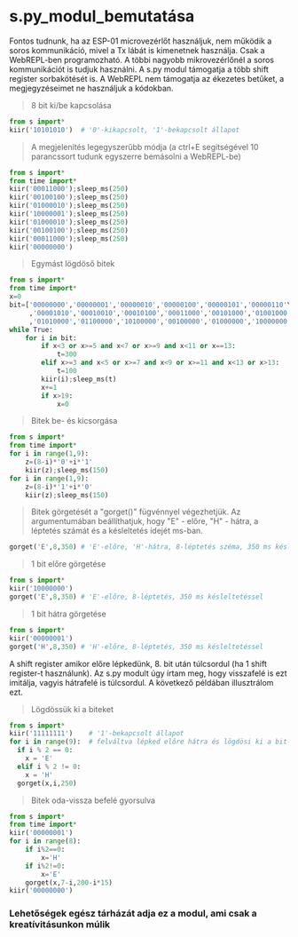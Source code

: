 # s.py_modul_bemutatása
Fontos tudnunk, ha az ESP-01 microvezérlőt használjuk, nem működik a soros kommunikáció, mivel a Tx lábát is kimenetnek használja. Csak a WebREPL-ben programozható. A többi nagyobb mikrovezérlőnél a soros kommunikációt is tudjuk használni. A s.py modul támogatja a több shift register sorbakötését is. A WebREPL nem támogatja az ékezetes betűket, a megjegyzéseimet ne használjuk a kódokban.

> 8 bit ki/be kapcsolása

```python
from s import*
kiir('10101010')  # '0'-kikapcsolt, '1'-bekapcsolt állapot
```
> A megjelenítés legegyszerűbb módja (a ctrl+E segitségével 10 parancssort tudunk egyszerre bemásolni a WebREPL-be)

```python
from s import*
from time import*
kiir('00011000');sleep_ms(250)
kiir('00100100');sleep_ms(250)
kiir('01000010');sleep_ms(250)
kiir('10000001');sleep_ms(250)
kiir('01000010');sleep_ms(250)
kiir('00100100');sleep_ms(250)
kiir('00011000');sleep_ms(250)
kiir('00000000')
```
> Egymást lögdöső bitek
```python
from s import*
from time import*
x=0
bit=['00000000','00000001','00000010','00000100','00000101','00000110'\
     ,'00001010','00010010','00010100','00011000','00101000','01001000'\
     ,'01010000','01100000','10100000','00100000','01000000','10000000']
while True:
    for i in bit:
        if x<3 or x>=5 and x<7 or x>=9 and x<11 or x==13:
            t=300
        elif x>=3 and x<5 or x>=7 and x<9 or x>=11 and x<13 or x>13:
            t=100
        kiir(i);sleep_ms(t)
        x+=1
        if x>19:
            x=0
```
> Bitek be- és kicsorgása

```python
from s import*
from time import*
for i in range(1,9):
    z=(8-i)*'0'+i*'1'
    kiir(z);sleep_ms(150)
for i in range(1,9):
    z=(8-i)*'1'+i*'0'
    kiir(z);sleep_ms(150)
```
> Bitek görgetését a "gorget()" fügvénnyel végezhetjük. Az argumentumában beállíthatjuk, hogy "E" - előre, "H" - hátra, a léptetés számát és a késleltetés idejét ms-ban.

```python
gorget('E',8,350) # 'E'-előre, 'H'-hátra, 8-léptetés széma, 350 ms késleltetés
```
> 1 bit előre görgetése

```python
from s import*
kiir('10000000')
gorget('E',8,350) # 'E'-előre, 8-léptetés, 350 ms késleltetéssel
```
> 1 bit hátra görgetése

```python
from s import*
kiir('00000001')
gorget('H',8,350) # 'H'-előre, 8-léptetés, 350 ms késleltetéssel
```
A shift register amikor előre lépkedünk, 8. bit után túlcsordul (ha 1 shift register-t használunk). Az s.py modult úgy írtam meg, hogy visszafelé is ezt imitálja, vagyis hátrafelé is túlcsordul. A következő példában illusztrálom ezt.

> Lögdössük ki a biteket

```python
from s import*
kiir('11111111')    # '1'-bekapcsolt állapot
for i in range(9):  # felváltva lépked előre hátra és lögdösi ki a bit-ket
  if i % 2 == 0:
    x = 'E'
  elif i % 2 != 0:
    x = 'H'
  gorget(x,i,250)
```
> Bitek oda-vissza befelé gyorsulva

```python
from s import*
from time import*
kiir('00000001')
for i in range(8):
    if i%2==0:
        x='H'
    if i%2!=0:
        x='E'
    gorget(x,7-i,200-i*15)
kiir('00000000')
```
### Lehetőségek egész tárházát adja ez a modul, ami csak a kreatívitásunkon múlik
